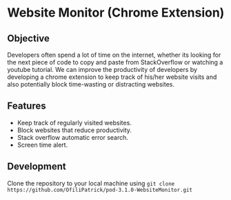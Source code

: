 # Website Monitor (Chrome Extension)

## Objective
Developers often spend a lot of time on the internet, whether its looking for the next piece of code to copy and paste from StackOverflow or watching a youtube tutorial. We can improve the productivity of developers by developing a chrome extension to keep track of his/her website visits and also potentially block time-wasting or distracting websites.

## Features
- Keep track of regularly visited websites.
- Block websites that reduce productivity.
- Stack overflow automatic error search.
- Screen time alert.

## Development

Clone the repository to your local machine using ```git clone https://github.com/OfiliPatrick/pod-3.1.0-WebsiteMonitor.git```